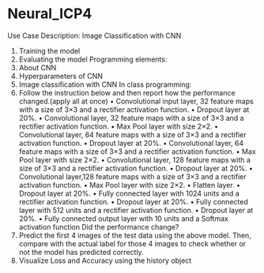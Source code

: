 # Neural_ICP4
Use Case Description:
Image Classification with CNN
1. Training the model
2. Evaluating the model
Programming elements:
1. About CNN
2. Hyperparameters of CNN
3. Image classification with CNN
In class programming:
1. Follow the instruction below and then report how the performance changed.(apply all at once)
• Convolutional input layer, 32 feature maps with a size of 3×3 and a rectifier activation function.
• Dropout layer at 20%.
• Convolutional layer, 32 feature maps with a size of 3×3 and a rectifier activation function.
• Max Pool layer with size 2×2.
• Convolutional layer, 64 feature maps with a size of 3×3 and a rectifier activation function.
• Dropout layer at 20%.
• Convolutional layer, 64 feature maps with a size of 3×3 and a rectifier activation function.
• Max Pool layer with size 2×2.
• Convolutional layer, 128 feature maps with a size of 3×3 and a rectifier activation function.
• Dropout layer at 20%.
• Convolutional layer,128 feature maps with a size of 3×3 and a rectifier activation function.
• Max Pool layer with size 2×2.
• Flatten layer.
• Dropout layer at 20%.
• Fully connected layer with 1024 units and a rectifier activation function.
• Dropout layer at 20%.
• Fully connected layer with 512 units and a rectifier activation function.
• Dropout layer at 20%.
• Fully connected output layer with 10 units and a Softmax activation function
Did the performance change?
2. Predict the first 4 images of the test data using the above model. Then, compare with the actual label for those 4
images to check whether or not the model has predicted correctly.
3. Visualize Loss and Accuracy using the history object
